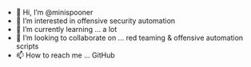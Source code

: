 - 👋 Hi, I’m @minispooner
- 👀 I’m interested in offensive security automation
- 🌱 I’m currently learning ... a lot
- 💞️ I’m looking to collaborate on ... red teaming & offensive automation scripts
- 📫 How to reach me ... GitHub

<!---
minispooner/minispooner is a ✨ special ✨ repository because its `README.md` (this file) appears on your GitHub profile.
You can click the Preview link to take a look at your changes.
--->
